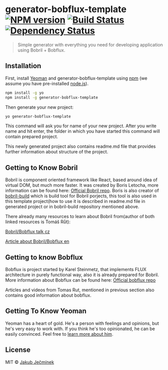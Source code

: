 # generator-bobflux-template [![NPM version][npm-image]][npm-url] [![Build Status][travis-image]][travis-url] [![Dependency Status][daviddm-image]][daviddm-url]
> Simple generator with everything you need for developing application using Bobril + Bobflux.

## Installation

First, install [Yeoman](http://yeoman.io) and generator-bobflux-template using [npm](https://www.npmjs.com/) (we assume you have pre-installed [node.js](https://nodejs.org/)).

```bash
npm install -g yo
npm install -g generator-bobflux-template
```

Then generate your new project:

```bash
yo generator-bobflux-template
```

This command will ask you for name of your new project. After you write name and hit enter, the folder in which you have started this command will contain 
prepared project.

This newly generated project also contains readme.md file that provides further information about structure of the project.

## Getting to Know Bobril

Bobril is component oriented framework like React, based around idea of virtual DOM, but much more faster.
It was created by Boris Letocha, more information can be found here: [Official Bobril repo](https://github.com/Bobris/Bobril).
Boris is also creator of [bobril-build](https://github.com/Bobris/bobril-build) which is build tool for Bobril porjects, this tool 
is also used in this template project(how to use it is described in readme.md file in generated project or in bobril-build repository mentioned above.  

There already many resources to learn about Bobril from(author of both linked resources is Tomáš Růt): 

[Bobril/Bobflux talk cz](https://youtu.be/druRg9rF0Ig) 

[Article about Bobril/Bobflux en](http://www.codeproject.com/Articles/1044425/Bobril-I-Getting-started)

## Getting to know Bobflux

Bobflux is project started by Karel Steinmetz, that implements FLUX architecture in purely functional way, also it is already prepared for Bobril.
More information about Bobflux can be found here: [Official bobflux repo](https://github.com/karelsteinmetz/bobflux)

Articles and videos from Tomas Rut, mentioned in previous section also contains good information about bobflux.
 
## Getting To Know Yeoman

Yeoman has a heart of gold. He&#39;s a person with feelings and opinions, but he&#39;s very easy to work with. If you think he&#39;s too opinionated, he can be easily convinced. Feel free to [learn more about him](http://yeoman.io/).


## License

MIT © [Jakub Ječmínek](https://github.com/JakubJecminek)


[npm-image]: https://badge.fury.io/js/generator-bobflux-template.svg
[npm-url]: https://npmjs.org/package/generator-bobflux-template
[travis-image]: https://travis-ci.org/JakubJecminek/generator-bobflux-template.svg?branch=master
[travis-url]: https://travis-ci.org/JakubJecminek/generator-bobflux-template
[daviddm-image]: https://david-dm.org/JakubJecminek/generator-bobflux-template.svg?theme=shields.io
[daviddm-url]: https://david-dm.org/JakubJecminek/generator-bobflux-template

